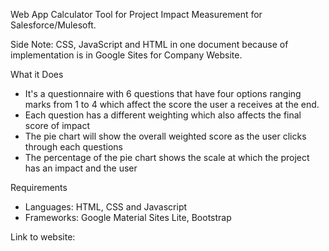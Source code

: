 Web App Calculator Tool for Project Impact Measurement for Salesforce/Mulesoft.

Side Note: CSS, JavaScript and HTML in one document because of implementation is in Google Sites for Company Website.

What it Does
- It's a questionnaire with 6 questions that have four options ranging marks from 1 to 4 which affect the score the user a receives at the end.
- Each question has a different weighting which also affects the final score of impact
- The pie chart will show the overall weighted score as the user clicks through each questions
- The percentage of the pie chart shows the scale at which the project has an impact and the user


Requirements

- Languages: HTML, CSS and Javascript
- Frameworks: Google Material Sites Lite, Bootstrap

Link to website:
